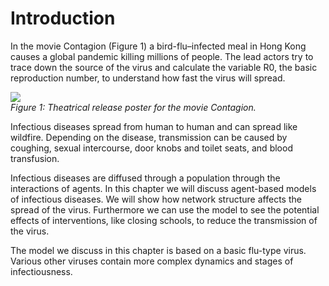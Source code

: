 # Introduction
In the movie Contagion (Figure 1) a bird-flu–infected meal in Hong Kong causes a global pandemic killing millions of people. The lead actors try to trace down the source of the virus and calculate the variable R0, the basic reproduction number, to understand how fast the virus will spread.

![](https://raw.githubusercontent.com/comses/intro-to-abm/master/assets/images/Ch_13_Fig_1.png)<br>*Figure 1: Theatrical release poster for the movie Contagion.*

Infectious diseases spread from human to human and can spread like wildfire. Depending on the disease, transmission can be caused by coughing, sexual intercourse, door knobs and toilet seats, and blood transfusion.

Infectious diseases are diffused through a population through the interactions of agents. In this chapter we will discuss agent-based models of infectious diseases. We will show how network structure affects the spread of the virus. Furthermore we can use the model to see the potential effects of interventions, like closing schools, to reduce the transmission of the virus.

The model we discuss in this chapter is based on a basic flu-type virus. Various other viruses contain more complex dynamics and stages of infectiousness.
